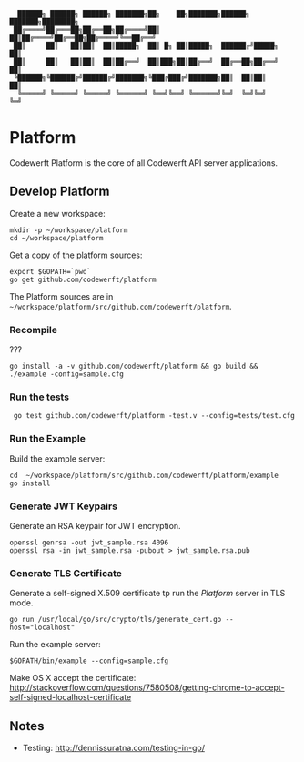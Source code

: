 ```
  ██████╗ ██████╗ ██████╗ ███████╗██╗    ██╗███████╗██████╗ ███████╗████████╗
 ██╔════╝██╔═══██╗██╔══██╗██╔════╝██║    ██║██╔════╝██╔══██╗██╔════╝╚══██╔══╝
 ██║     ██║   ██║██║  ██║█████╗  ██║ █╗ ██║█████╗  ██████╔╝█████╗     ██║
 ██║     ██║   ██║██║  ██║██╔══╝  ██║███╗██║██╔══╝  ██╔══██╗██╔══╝     ██║
 ╚██████╗╚██████╔╝██████╔╝███████╗╚███╔███╔╝███████╗██║  ██║██║        ██║
  ╚═════╝ ╚═════╝ ╚═════╝ ╚══════╝ ╚══╝╚══╝ ╚══════╝╚═╝  ╚═╝╚═╝        ╚═╝
```

# Platform
Codewerft Platform is the core of all Codewerft API server applications.


## Develop Platform

Create a new workspace:

```
mkdir -p ~/workspace/platform
cd ~/workspace/platform
```

Get a copy of the platform sources:

```
export $GOPATH=`pwd`
go get github.com/codewerft/platform
```

The Platform sources are in ` ~/workspace/platform/src/github.com/codewerft/platform`.

### Recompile

???

```
go install -a -v github.com/codewerft/platform && go build && ./example -config=sample.cfg
```

### Run the tests

```
 go test github.com/codewerft/platform -test.v --config=tests/test.cfg
```

### Run the Example

Build the example server:

```
cd  ~/workspace/platform/src/github.com/codewerft/platform/example
go install
```

### Generate JWT Keypairs

Generate an RSA keypair for JWT encryption.

```
openssl genrsa -out jwt_sample.rsa 4096
openssl rsa -in jwt_sample.rsa -pubout > jwt_sample.rsa.pub
```

### Generate TLS Certificate

Generate a self-signed X.509 certificate tp run the _Platform_ server in TLS mode.

```
go run /usr/local/go/src/crypto/tls/generate_cert.go --host="localhost"
```

Run the example server:

```
$GOPATH/bin/example --config=sample.cfg
```

Make OS X accept the certificate: http://stackoverflow.com/questions/7580508/getting-chrome-to-accept-self-signed-localhost-certificate


## Notes

* Testing: http://dennissuratna.com/testing-in-go/
